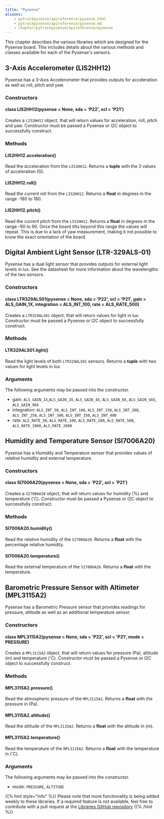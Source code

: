 ```yaml
---
title: "Pysense"
aliases:
    - pytrackpysense/apireference/pysense.html
    - pytrackpysense/apireference/pysense.md
    - chapter/pytrackpysense/apireference/pysense
---
```


This chapter describes the various libraries which are designed for the Pysense board. This includes details about the various methods and classes available for each of the Pysense's sensors.

## 3-Axis Accelerometer (LIS2HH12)

Pysense has a 3-Axis Accelerometer that provides outputs for acceleration as well as roll, pitch and yaw.

### Constructors

#### class LIS2HH12(pysense = None, sda = 'P22', scl = 'P21')

Creates a `LIS2HH12` object, that will return values for acceleration, roll, pitch and yaw. Constructor must be passed a Pysense or I2C object to successfully construct.

### Methods

#### LIS2HH12.acceleration()

Read the acceleration from the `LIS2HH12`. Returns a **tuple** with the 3 values of acceleration (G).

#### LIS2HH12.roll()

Read the current roll from the `LIS2HH12`. Returns a **float** in degrees in the range -180 to 180.

#### LIS2HH12.pitch()

Read the current pitch from the `LIS2HH12`. Returns a **float** in degrees in the range -90 to 90. Once the board tilts beyond this range the values will repeat. This is due to a lack of yaw measurement, making it not possible to know the exact orientation of the board.

## Digital Ambient Light Sensor (LTR-329ALS-01)

Pysense has a dual light sensor that provides outputs for external light levels in lux. See the datasheet for more information about the wavelengths of the two sensors.

### Constructors

#### class LTR329ALS01(pysense = None, sda = 'P22', scl = 'P21', gain = ALS\_GAIN\_1X, integration = ALS\_INT\_100, rate = ALS\_RATE\_500)

Creates a `LTR329ALS01` object, that will return values for light in lux. Constructor must be passed a Pysense or I2C object to successfully construct.

### Methods

#### LTR329ALS01.light()

Read the light levels of both `LTR329ALS01` sensors. Returns a **tuple** with two values for light levels in lux.

### Arguments

The following arguments may be passed into the constructor.

* gain: `ALS_GAIN_1X`,`ALS_GAIN_2X`, `ALS_GAIN_4X`, `ALS_GAIN_8X`, `ALS_GAIN_48X`, `ALS_GAIN_96X`
* integration: `ALS_INT_50`, `ALS_INT_100`, `ALS_INT_150`, `ALS_INT_200`, `ALS_INT_250`, `ALS_INT_300`, `ALS_INT_350`, `ALS_INT_400`
* rate: `ALS_RATE_50`, `ALS_RATE_100`, `ALS_RATE_200`, `ALS_RATE_500`, `ALS_RATE_1000`, `ALS_RATE_2000`

## Humidity and Temperature Sensor (SI7006A20)

Pysense has a Humidity and Temperature sensor that provides values of relative humidity and external temperature.

### Constructors

#### class SI7006A20(pysense = None, sda = 'P22', scl = 'P21')

Creates a `SI7006A20` object, that will return values for humidity (%) and temperature ('C). Constructor must be passed a Pysense or I2C object to successfully construct.

### Methods

#### SI7006A20.humidity()

Read the relative humidity of the `SI7006A20`. Returns a **float** with the percentage relative humidity.

#### SI7006A20.temperature()

Read the external temperature of the `SI7006A20`. Returns a **float** with the temperature.

## Barometric Pressure Sensor with Altimeter (MPL3115A2)

Pysense has a Barometric Pressure sensor that provides readings for pressure, altitude as well as an additional temperature sensor.

### Constructors

#### class MPL3115A2(pysense = None, sda = 'P22', scl = 'P21', mode = PRESSURE)

Creates a `MPL3115A2` object, that will return values for pressure (Pa), altitude (m) and temperature ('C). Constructor must be passed a Pysense or I2C object to successfully construct.

### Methods

#### MPL3115A2.pressure()

Read the atmospheric pressure of the `MPL3115A2`. Returns a **float** with the pressure in (Pa).

#### MPL3115A2.altitude()

Read the altitude of the `MPL3115A2`. Returns a **float** with the altitude in (m).

#### MPL3115A2.temperature()

Read the temperature of the `MPL3115A2`. Returns a **float** with the temperature in ('C).

### Arguments

The following arguments may be passed into the constructor.

* mode: `PRESSURE`, `ALTITUDE`

{{% hint style="info" %}}
Please note that more functionality is being added weekly to these libraries. If a required feature is not available, feel free to contribute with a pull request at the [Libraries GitHub repository](https://github.com/pycom/pycom-libraries)
{{% /hint %}}


